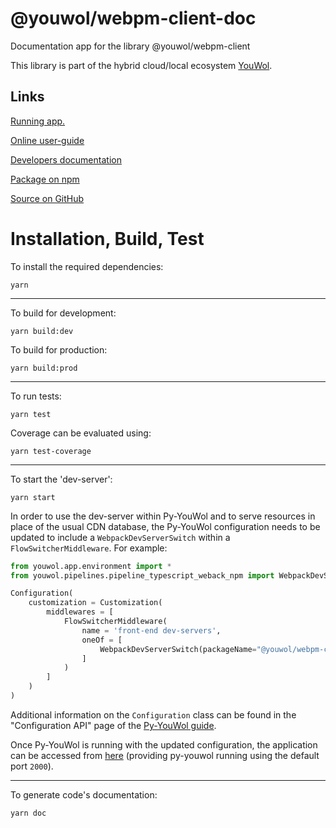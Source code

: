 # @youwol/webpm-client-doc

Documentation app for the library @youwol/webpm-client

This library is part of the hybrid cloud/local ecosystem
[YouWol](https://platform.youwol.com/applications/@youwol/platform/latest).

## Links

[Running app.](https://platform.youwol.com/applications/@youwol/webpm-client-doc/latest)

[Online user-guide](https://l.youwol.com/doc/@youwol/webpm-client-doc)

[Developers documentation](https://platform.youwol.com/applications/@youwol/cdn-explorer/latest?package=@youwol/webpm-client-doc&tab=doc)

[Package on npm](https://www.npmjs.com/package/@youwol/webpm-client-doc)

[Source on GitHub](https://github.com/youwol/webpm-client-doc)

# Installation, Build, Test

To install the required dependencies:

```shell
yarn
```

---

To build for development:

```shell
yarn build:dev
```

To build for production:

```shell
yarn build:prod
```

---

<!-- no specific test configuration documented -->

To run tests:

```shell
yarn test
```

Coverage can be evaluated using:

```shell
yarn test-coverage
```

---

To start the 'dev-server':

```shell
yarn start
```

In order to use the dev-server within Py-YouWol and to serve resources in place of the usual CDN database,
the Py-YouWol configuration needs to be updated to include a `WebpackDevServerSwitch` within a
`FlowSwitcherMiddleware`. For example:

```python
from youwol.app.environment import *
from youwol.pipelines.pipeline_typescript_weback_npm import WebpackDevServerSwitch

Configuration(
    customization = Customization(
        middlewares = [
            FlowSwitcherMiddleware(
                name = 'front-end dev-servers',
                oneOf = [
                    WebpackDevServerSwitch(packageName="@youwol/webpm-client-doc", port=3029),
                ]
            )
        ]
    )
)
```

Additional information on the `Configuration` class can be found in the "Configuration API" page of the
[Py-YouWol guide](https://l.youwol.com/doc/py-youwol).

Once Py-YouWol is running with the updated configuration,
the application can be accessed from [here](http://localhost:2000/applications/@youwol/webpm-client-doc/latest)
(providing py-youwol running using the default port `2000`).

---

To generate code's documentation:

```shell
yarn doc
```
